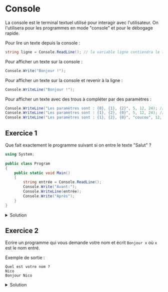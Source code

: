 # Console

La console est le terminal textuel utilisé pour interagir avec l'utilisateur. On l'utilisera pour les programmes en mode "console" et pour le débogage rapide.

Pour lire un texte depuis la console :
```csharp
string ligne = Console.ReadLine(); // la variable ligne contiendra le texte lu sur la console
```

Pour afficher un texte sur la console :
```csharp
Console.Write("Bonjour !");
```

Pour afficher un texte sur la console et revenir à la ligne :
```csharp
Console.WriteLine("Bonjour !");
```

Pour afficher un texte avec des trous à compléter par des paramètres :
```csharp
Console.WriteLine("Les paramètres sont : {0}, {1}, {2}", 5, 12, 24); // affichera "Les paramètres sont : 5, 12, 24"
Console.WriteLine("Les paramètres sont : {1}, {2}, {0}", 5, 12, 24); // affichera "Les paramètres sont : 12, 24, 5"
Console.WriteLine("Les paramètres sont : {1}, {2}, {0}", "coucou", 12, "hello"); // affichera "Les paramètres sont : 12, hello, coucou"
```


## Exercice 1

Que fait exactement le programme suivant si on entre le texte "Salut" ? 

```csharp
using System;
					
public class Program
{
	public static void Main()
	{
		string entrée = Console.ReadLine();	
		Console.Write("Avant:");
		Console.WriteLine(entrée);
		Console.Write("Après");
	}
}
```

<details>
	<summary>Solution</summary>

> Si on a entré le texte "Salut" alors cela affichera :
> 
> ```
> Avant:Salut
> Après
> ```

```csharp
using System;
					
public class Program
{
	public static void Main()
	{
		// Le programme va attendre qu'on entre un texte et qu'on revienne à la ligne. 
		// Le texte lu est alors assigné dans la variable nommée *entrée* qui est de type string (chaîne de caractères)
		string entrée = Console.ReadLine();
	
		// On affiche le texte Avant: sans revenir à la ligne
		Console.Write("Avant:");
	
		// On affiche le texte lu par le ReadLine() et on revient à la ligne.
		Console.WriteLine(entrée);

		// On affiche le texte Après
		Console.Write("Après");
	}
}
```
	
</details>

## Exercice 2

Ecrire un programme qui vous demande votre nom et écrit ```Bonjour x``` où ```x``` est le nom entré.

Exemple de sortie :
```
Quel est votre nom ?
Nico
Bonjour Nico
```

<details>
	<summary>Solution</summary>

```csharp
using System;
					
public class Program
{
	public static void Main()
	{
		// affichage de la question sur la console
		Console.WriteLine("Quel est votre nom ?");
		
		// lecture du nom de l'utilisateur 
		string nom = Console.ReadLine();

		// affichage du message sur la console
		Console.Write("Bonjour ");
		Console.WriteLine(nom);
	}
}
```
</details>
